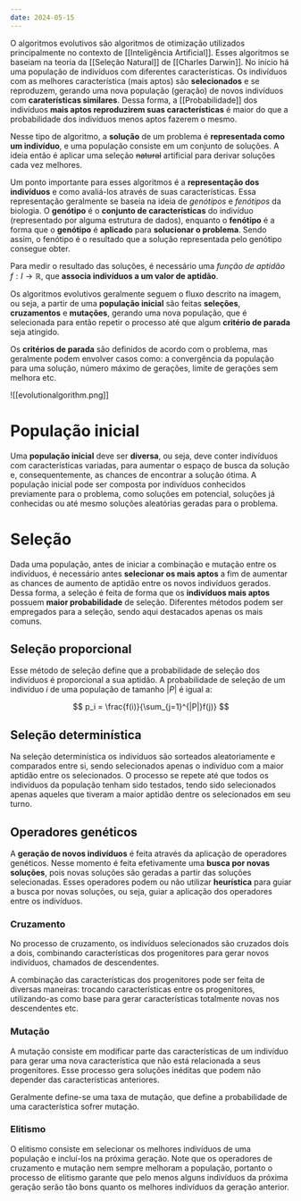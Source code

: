 ```yaml
---
date: 2024-05-15
---
```


O algoritmos evolutivos são algoritmos de otimização utilizados principalmente no contexto de [[Inteligência Artificial]]. Esses algoritmos se baseiam na teoria da [[Seleção Natural]] de [[Charles Darwin]]. No início há uma população de indivíduos com diferentes características. Os indivíduos com as melhores característica (mais aptos) são **selecionados** e se reproduzem, gerando uma nova população (geração) de novos indivíduos com **caraterísticas similares**. Dessa forma, a [[Probabilidade]] dos indivíduos **mais aptos reproduzirem suas características** é maior do que a probabilidade dos indivíduos menos aptos fazerem o mesmo.

Nesse tipo de algoritmo, a **solução** de um problema é **representada como um indivíduo**, e uma população consiste em um conjunto de soluções. A ideia então é aplicar uma seleção ~~natural~~ artificial para derivar soluções cada vez melhores.

Um ponto importante para esses algoritmos é a **representação dos indivíduos** e como avaliá-los através de suas características. Essa representação geralmente se baseia na ideia de *genótipos* e *fenótipos* da biologia. O **genótipo** é o **conjunto de características** do indivíduo (representado por alguma estrutura de dados), enquanto o **fenótipo** é a forma que o **genótipo** é **aplicado** para **solucionar o problema**. Sendo assim, o fenótipo é o resultado que a solução representada pelo genótipo consegue obter.

Para medir o resultado das soluções, é necessário uma *função de aptidão* $f: I \to \mathbb{R}$, que **associa indivíduos a um valor de aptidão**.

Os algoritmos evolutivos geralmente seguem o fluxo descrito na imagem, ou seja, a partir de uma **população inicial** são feitas **seleções**, **cruzamentos** e **mutações**, gerando uma nova população, que é selecionada para então repetir o processo até que algum **critério de parada** seja atingido.

Os **critérios de parada** são definidos de acordo com o problema, mas geralmente podem envolver casos como: a convergência da população para uma solução, número máximo de gerações, limite de gerações sem melhora etc.

![[evolutionalgorithm.png]]

# População inicial

Uma **população inicial** deve ser **diversa**, ou seja, deve conter indivíduos com características variadas, para aumentar o espaço de busca da solução e, consequentemente, as chances de encontrar a solução ótima. A população inicial pode ser composta por indivíduos conhecidos previamente para o problema, como soluções em potencial, soluções já conhecidas ou até mesmo soluções aleatórias geradas para o problema.

# Seleção

Dada uma população, antes de iniciar a combinação e mutação entre os indivíduos, é necessário antes **selecionar os mais aptos** a fim de aumentar as chances de aumento de aptidão entre os novos indivíduos gerados. Dessa forma, a seleção é feita de forma que os **indivíduos mais aptos** possuem **maior probabilidade** de seleção. Diferentes métodos podem ser empregados para a seleção, sendo aqui destacados apenas os mais comuns.

## Seleção proporcional

Esse método de seleção define que a probabilidade de seleção dos indivíduos é proporcional a sua aptidão. A probabilidade de seleção de um indivíduo $i$ de uma população de tamanho $|P|$ é igual a:

$$
p_i = \frac{f(i)}{\sum_{j=1}^{|P|}f(j)}
$$

## Seleção determinística

Na seleção determinística os indivíduos são sorteados aleatoriamente e comparados entre si, sendo selecionados apenas o indivíduo com a maior aptidão entre os selecionados. O processo se repete até que todos os indivíduos da população tenham sido testados, tendo sido selecionados apenas aqueles que tiveram a maior aptidão dentre os selecionados em seu turno.

## Operadores genéticos

A **geração de novos indivíduos** é feita através da aplicação de operadores genéticos. Nesse momento é feita efetivamente uma **busca por novas soluções**, pois novas soluções são geradas a partir das soluções selecionadas. Esses operadores podem ou não utilizar **heurística** para guiar a busca por novas soluções, ou seja, guiar a aplicação dos operadores entre os indivíduos.

### Cruzamento

No processo de cruzamento, os indivíduos selecionados são cruzados dois a dois, combinando características dos progenitores para gerar novos indivíduos, chamados de descendentes.

A combinação das características dos progenitores pode ser feita de diversas maneiras: trocando características entre os progenitores, utilizando-as como base para gerar características totalmente novas nos descendentes etc.

### Mutação

A mutação consiste em modificar parte das características de um indivíduo para gerar uma nova característica que não está relacionada a seus progenitores. Esse processo gera soluções inéditas que podem não depender das características anteriores.

Geralmente define-se uma taxa de mutação, que define a probabilidade de uma característica sofrer mutação.

### Elitismo

O elitismo consiste em selecionar os melhores indivíduos de uma população e incluí-los na próxima geração. Note que os operadores de cruzamento e mutação nem sempre melhoram a população, portanto o processo de elitismo garante que pelo menos alguns indivíduos da próxima geração serão tão bons quanto os melhores indivíduos da geração anterior.